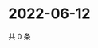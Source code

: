 # 2022-06-12

共 0 条

<!-- BEGIN WEIBO -->
<!-- 最后更新时间 Sun Jun 12 2022 08:27:51 GMT+0800 (China Standard Time) -->

<!-- END WEIBO -->
